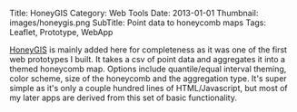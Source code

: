 Title: HoneyGIS
Category: Web Tools
Date: 2013-01-01
Thumbnail: images/honeygis.png
SubTitle: Point data to honeycomb maps
Tags: Leaflet, Prototype, WebApp

[HoneyGIS](http://github.com/fscottfoti/honeygis) is mainly added here for completeness as it was one of the first web prototypes I built.  It takes a csv of point data and aggregates it into a themed honeycomb map.  Options include quantile/equal interval theming, color scheme, size of the honeycomb and the aggregation type.  It's super simple as it's only a couple hundred lines of HTML/Javascript, but most of my later apps are derived from this set of basic functionality.
